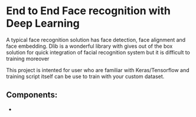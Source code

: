 # End to End Face recognition with Deep Learning

A typical face recognition solution has face detection, face alignment and face embedding. Dlib is a wonderful library with gives out of the box solution for quick integration of facial recognition system but it is difficult to training moreover 

This project is intented for user who are familiar with Keras/Tensorflow and training script itself can be use to train with your custom dataset.

## Components:
-  
